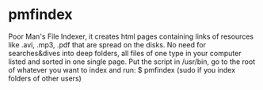 pmfindex
========

Poor Man's File Indexer, it creates html pages containing links of resources like .avi, .mp3, .pdf that are spread on the disks. No need for searches&amp;dives into deep folders, all files of one type in your computer listed and sorted in one single page. Put the script in /usr/bin, go to the root of whatever you want to index and run: $ pmfindex  (sudo if you index folders of other users)
